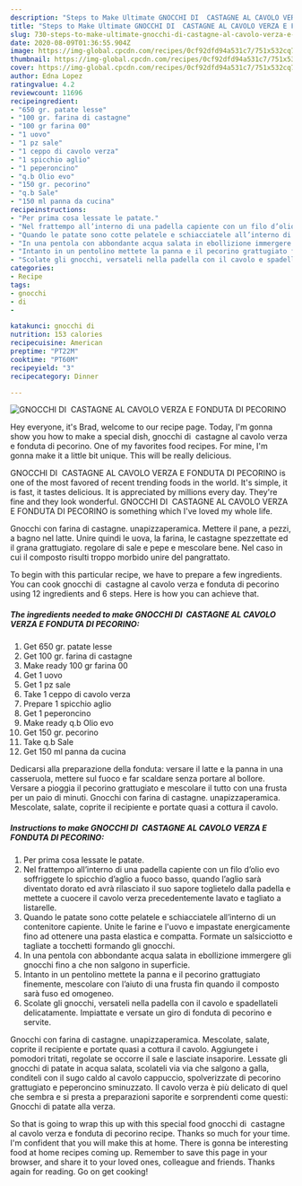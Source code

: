 ```yaml
---
description: "Steps to Make Ultimate GNOCCHI DI  CASTAGNE AL CAVOLO VERZA E FONDUTA DI PECORINO"
title: "Steps to Make Ultimate GNOCCHI DI  CASTAGNE AL CAVOLO VERZA E FONDUTA DI PECORINO"
slug: 730-steps-to-make-ultimate-gnocchi-di-castagne-al-cavolo-verza-e-fonduta-di-pecorino
date: 2020-08-09T01:36:55.904Z
image: https://img-global.cpcdn.com/recipes/0cf92dfd94a531c7/751x532cq70/gnocchi-di-castagne-al-cavolo-verza-e-fonduta-di-pecorino-recipe-main-photo.jpg
thumbnail: https://img-global.cpcdn.com/recipes/0cf92dfd94a531c7/751x532cq70/gnocchi-di-castagne-al-cavolo-verza-e-fonduta-di-pecorino-recipe-main-photo.jpg
cover: https://img-global.cpcdn.com/recipes/0cf92dfd94a531c7/751x532cq70/gnocchi-di-castagne-al-cavolo-verza-e-fonduta-di-pecorino-recipe-main-photo.jpg
author: Edna Lopez
ratingvalue: 4.2
reviewcount: 11696
recipeingredient:
- "650 gr. patate lesse"
- "100 gr. farina di castagne"
- "100 gr farina 00"
- "1 uovo"
- "1 pz sale"
- "1 ceppo di cavolo verza"
- "1 spicchio aglio"
- "1 peperoncino"
- "q.b Olio evo"
- "150 gr. pecorino"
- "q.b Sale"
- "150 ml panna da cucina"
recipeinstructions:
- "Per prima cosa lessate le patate."
- "Nel frattempo all’interno di una padella capiente con un filo d’olio evo soffriggete lo spicchio d’aglio a fuoco basso, quando l’aglio sarà diventato dorato ed avrà rilasciato il suo sapore toglietelo dalla padella e mettete a cuocere il cavolo verza precedentemente lavato e tagliato a listarelle."
- "Quando le patate sono cotte pelatele e schiacciatele all’interno di un contenitore capiente. Unite le farine e l&#39;uovo e impastate energicamente fino ad ottenere una pasta elastica e compatta. Formate un salsicciotto e tagliate a tocchetti formando gli gnocchi."
- "In una pentola con abbondante acqua salata in ebollizione immergere gli gnocchi fino a che non salgono in superficie."
- "Intanto in un pentolino mettete la panna e il pecorino grattugiato finemente, mescolare con l’aiuto di una frusta fin quando il composto sarà fuso ed omogeneo."
- "Scolate gli gnocchi, versateli nella padella con il cavolo e spadellateli delicatamente. Impiattate e versate un giro di fonduta di pecorino e servite."
categories:
- Recipe
tags:
- gnocchi
- di
- 

katakunci: gnocchi di  
nutrition: 153 calories
recipecuisine: American
preptime: "PT22M"
cooktime: "PT60M"
recipeyield: "3"
recipecategory: Dinner

---
```



![GNOCCHI DI  CASTAGNE AL CAVOLO VERZA E FONDUTA DI PECORINO](https://img-global.cpcdn.com/recipes/0cf92dfd94a531c7/751x532cq70/gnocchi-di-castagne-al-cavolo-verza-e-fonduta-di-pecorino-recipe-main-photo.jpg)

Hey everyone, it's Brad, welcome to our recipe page. Today, I'm gonna show you how to make a special dish, gnocchi di  castagne al cavolo verza e fonduta di pecorino. One of my favorites food recipes. For mine, I'm gonna make it a little bit unique. This will be really delicious.

GNOCCHI DI  CASTAGNE AL CAVOLO VERZA E FONDUTA DI PECORINO is one of the most favored of recent trending foods in the world. It's simple, it is fast, it tastes delicious. It is appreciated by millions every day. They're fine and they look wonderful. GNOCCHI DI  CASTAGNE AL CAVOLO VERZA E FONDUTA DI PECORINO is something which I've loved my whole life.

Gnocchi con farina di castagne. unapizzaperamica. Mettere il pane, a pezzi, a bagno nel latte. Unire quindi le uova, la farina, le castagne spezzettate ed il grana grattugiato. regolare di sale e pepe e mescolare bene. Nel caso in cui il composto risulti troppo morbido unire del pangrattato.


To begin with this particular recipe, we have to prepare a few ingredients. You can cook gnocchi di  castagne al cavolo verza e fonduta di pecorino using 12 ingredients and 6 steps. Here is how you can achieve that.

<!--inarticleads1-->

##### The ingredients needed to make GNOCCHI DI  CASTAGNE AL CAVOLO VERZA E FONDUTA DI PECORINO:

1. Get 650 gr. patate lesse
1. Get 100 gr. farina di castagne
1. Make ready 100 gr farina 00
1. Get 1 uovo
1. Get 1 pz sale
1. Take 1 ceppo di cavolo verza
1. Prepare 1 spicchio aglio
1. Get 1 peperoncino
1. Make ready q.b Olio evo
1. Get 150 gr. pecorino
1. Take q.b Sale
1. Get 150 ml panna da cucina


Dedicarsi alla preparazione della fonduta: versare il latte e la panna in una casseruola, mettere sul fuoco e far scaldare senza portare al bollore. Versare a pioggia il pecorino grattugiato e mescolare il tutto con una frusta per un paio di minuti. Gnocchi con farina di castagne. unapizzaperamica. Mescolate, salate, coprite il recipiente e portate quasi a cottura il cavolo. 

<!--inarticleads2-->

##### Instructions to make GNOCCHI DI  CASTAGNE AL CAVOLO VERZA E FONDUTA DI PECORINO:

1. Per prima cosa lessate le patate.
1. Nel frattempo all’interno di una padella capiente con un filo d’olio evo soffriggete lo spicchio d’aglio a fuoco basso, quando l’aglio sarà diventato dorato ed avrà rilasciato il suo sapore toglietelo dalla padella e mettete a cuocere il cavolo verza precedentemente lavato e tagliato a listarelle.
1. Quando le patate sono cotte pelatele e schiacciatele all’interno di un contenitore capiente. Unite le farine e l&#39;uovo e impastate energicamente fino ad ottenere una pasta elastica e compatta. Formate un salsicciotto e tagliate a tocchetti formando gli gnocchi.
1. In una pentola con abbondante acqua salata in ebollizione immergere gli gnocchi fino a che non salgono in superficie.
1. Intanto in un pentolino mettete la panna e il pecorino grattugiato finemente, mescolare con l’aiuto di una frusta fin quando il composto sarà fuso ed omogeneo.
1. Scolate gli gnocchi, versateli nella padella con il cavolo e spadellateli delicatamente. Impiattate e versate un giro di fonduta di pecorino e servite.


Gnocchi con farina di castagne. unapizzaperamica. Mescolate, salate, coprite il recipiente e portate quasi a cottura il cavolo. Aggiungete i pomodori tritati, regolate se occorre il sale e lasciate insaporire. Lessate gli gnocchi di patate in acqua salata, scolateli via via che salgono a galla, conditeli con il sugo caldo al cavolo cappuccio, spolverizzate di pecorino grattugiato e peperoncino sminuzzato. Il cavolo verza è più delicato di quel che sembra e si presta a preparazioni saporite e sorprendenti come questi: Gnocchi di patate alla verza. 

So that is going to wrap this up with this special food gnocchi di  castagne al cavolo verza e fonduta di pecorino recipe. Thanks so much for your time. I'm confident that you will make this at home. There is gonna be interesting food at home recipes coming up. Remember to save this page in your browser, and share it to your loved ones, colleague and friends. Thanks again for reading. Go on get cooking!
